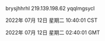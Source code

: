 brysjhhrhl 219.139.198.62 yqqlmgsycl

2022年 07月 12日 星期二 10:40:01 CST

2022年 07月 12日 星期二 02:40:01 GMT
